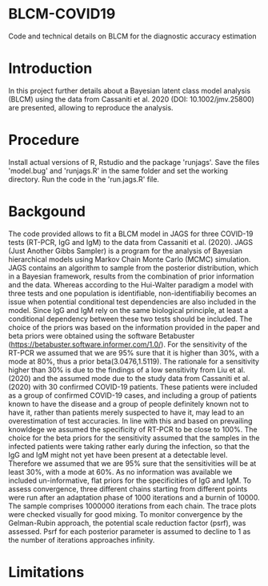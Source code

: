 # BLCM-COVID19
Code and technical details on BLCM for the diagnostic accuracy estimation

# Introduction
In this project further details about a Bayesian latent class model analysis (BLCM) using the data from
Cassaniti et al. 2020 (DOI: 10.1002/jmv.25800) are presented, allowing to reproduce the analysis.

# Procedure
Install actual versions of R, Rstudio and the package 'runjags'. Save the files 'model.bug' and 'runjags.R' in the same folder and set the working directory. Run the code in the 'run.jags.R' file.

# Backgound
The code provided allows to fit a BLCM model in JAGS for three COVID-19 tests (RT-PCR, IgG and IgM) to the data from Cassaniti et al. (2020). JAGS (Just Another Gibbs Sampler) is a program for the analysis of Bayesian hierarchical models using Markov Chain Monte Carlo (MCMC) simulation. JAGS contains an algorithm to sample from the posterior distribution, which in a Bayesian framework, results from the combination of prior information and the data. 
Whereas according to the Hui-Walter paradigm a model with three tests and one population is identifiable, non-identifiabiliy becomes an issue when potential conditional test dependencies are also included in the model. Since IgG and IgM rely on the same biological principle, at least a conditional dependency between these two tests should be included. 
The choice of the priors was based on the information provided in the paper and beta priors were obtained using the software Betabuster (https://betabuster.software.informer.com/1.0/). For the sensitivity of the RT-PCR we assumed that we are 95% sure that it is higher than 30%, with a mode at 80%, thus a prior beta(3.0476,1.5119). The rationale for a sensitivity higher than 30% is due to the findings of a low sensitivity from Liu et al. (2020) and the assumed mode due to the study data from Cassaniti et al. (2020) with 30 confirmed COVID-19 patients. These patients were included as a group of confirmed COVID-19 cases, and including a group of patients known to have the disease and a group of people definitely known not to have it, rather than patients merely suspected to have it, may lead to an overestimation of test accuracies. In line with this and based on prevailing knowldege we assumed the specificity of RT-PCR to be close to 100%. The choice for the beta priors for the sensitivity assumed that the samples in the infected patients were taking rather early during the infection, so that the IgG and IgM might not yet have been present at a detectable level. Therefore we assumed that we are 95% sure that the sensitivities will be at least 30%, with a mode at 60%. As no information was available we included un-informative, flat priors for the specificities of IgG and IgM.
To assess convergence, three different chains starting from different points were run after an adaptation phase of 1000 iterations and a burnin of 10000. The sample comprises 1000000 iterations from each chain. The trace plots were checked visually for good mixing. To monitor convergence by the Gelman-Rubin approach, the potential scale reduction factor (psrf), was assessed. Psrf for each posterior parameter is assumed to decline to 1 as the number of iterations approaches infinity.

# Limitations

